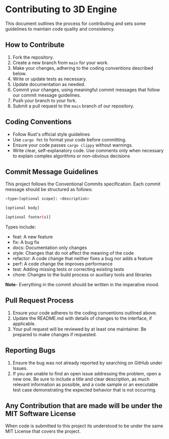 # Contributing to 3D Engine

This document outlines the process for contributing and sets some guidelines to maintain code quality and consistency.

## How to Contribute

1. Fork the repository.
2. Create a new branch from `main` for your work.
3. Make your changes, adhering to the coding conventions described below.
4. Write or update tests as necessary.
5. Update documentation as needed.
6. Commit your changes, using meaningful commit messages that follow our commit message guidelines.
7. Push your branch to your fork.
8. Submit a pull request to the `main` branch of our repository.

## Coding Conventions

- Follow Rust's official style guidelines
- Use `cargo fmt` to format your code before committing.
- Ensure your code passes `cargo clippy` without warnings.
- Write clear, self-explanatory code. Use comments only when necessary to explain complex algorithms or non-obvious decisions

## Commit Message Guidelines

This project follows the Conventional Commits specification. Each commit message should be structured as follows:

```bash
<type>[optional scope]: <description>

[optional body]

[optional footer(s)]
```

Types include:

- feat: A new feature
- fix: A bug fix
- docs: Documentation only changes
- style: Changes that do not affect the meaning of the code
- refactor: A code change that neither fixes a bug nor adds a feature
- perf: A code change the improves performance
- test: Adding missing tests or correcting existing tests
- chore: Changes to the build process or auxiliary tools and libraries

**Note**- Everything in the commit should be written in the imperative mood.

## Pull Request Process

1. Ensure your code adheres to the coding conventions outlined above.
2. Update the README.md with details of changes to the interface, if applicable.
3. Your pull request will be reviewed by at least one maintainer. Be prepared to make changes if requested.

## Reporting Bugs

1. Ensure the bug was not already reported by searching on GitHub under Issues.
2. If you are unable to find an open issue addressing the problem, open a new one. Be sure to include a title and clear description, as much relevant information as possible, and a code sample or an executable test case demonstrating the expected behavior that is not occurring.

## Any Contribution that are made will be under the MIT Software License

When code is submitted to this project its understood to be under the same MIT License that covers the project.
